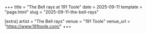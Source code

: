 +++
title = "The Bell rays at 191 Toole"
date = 2025-09-11
template = "page.html"
slug = "2025-09-11-the-bell-rays"

[extra]
artist = "The Bell rays"
venue = "191 Toole"
venue_url = "https://www.191toole.com/"
+++
